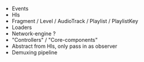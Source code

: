 - Events
- Hls
- Fragment / Level / AudioTrack / Playlist / PlaylistKey
- Loaders
- Network-engine ?
- "Controllers" / "Core-components" 
- Abstract from Hls, only pass in as observer
- Demuxing pipeline
